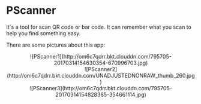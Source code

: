 # PScanner

It`s a tool for scan QR code or bar code. It can remember what you scan to help you find something easy.

There are some pictures about this app:

<center>![PScanner1](http://om6c7qdrr.bkt.clouddn.com/795705-20170314154630354-670996703.jpg)</center>

<center>![PScanner2](http://om6c7qdrr.bkt.clouddn.com/UNADJUSTEDNONRAW_thumb_260.jpg)</center>

<center>![PScanner3](http://om6c7qdrr.bkt.clouddn.com/795705-20170314154828385-354661114.jpg)</center>